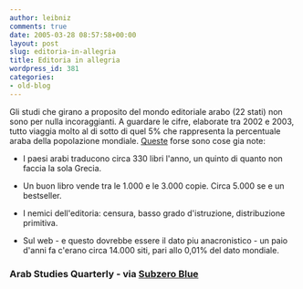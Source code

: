```yaml
---
author: leibniz
comments: true
date: 2005-03-28 08:57:58+00:00
layout: post
slug: editoria-in-allegria
title: Editoria in allegria
wordpress_id: 381
categories:
- old-blog
---
```


Gli studi che girano a proposito del mondo editoriale arabo (22 stati)
non sono per nulla incoraggianti. A guardare le cifre, elaborate tra
2002 e 2003, tutto viaggia molto al di sotto di quel 5% che rappresenta
la percentuale araba della popolazione mondiale. [Queste](http://www.findarticles.com/p/articles/mi_m2501/is_2_26/ai_n8706604/pg_1) forse sono cose gia note:  

  

- I paesi arabi traducono circa 330 libri l'anno, un quinto di quanto non faccia la sola Grecia.  

  

- Un buon libro vende tra le 1.000 e le 3.000 copie. Circa 5.000 se e un bestseller.   

  

- I nemici dell'editoria: censura, basso grado d'istruzione, distribuzione primitiva.   

  

- Sul web - e questo dovrebbe essere il dato piu anacronistico - un
paio d'anni fa c'erano circa 14.000 siti, pari allo 0,01% del dato
mondiale.  



### Arab Studies Quarterly - via [Subzero Blue](http://www.subzeroblue.com/archives/002216.html)
